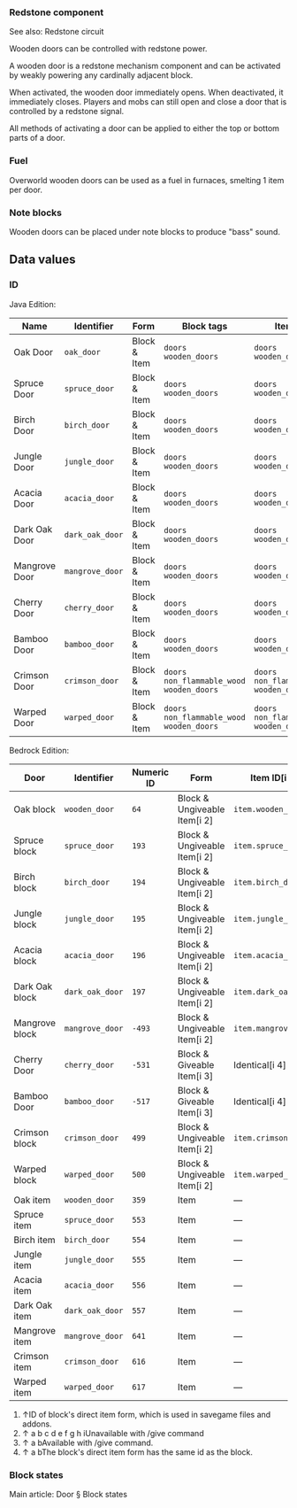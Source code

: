 ### Redstone component
See also: Redstone circuit

Wooden doors can be controlled with redstone power.

A wooden door is a redstone mechanism component and can be activated by weakly powering any cardinally adjacent block.

When activated, the wooden door immediately opens. When deactivated, it immediately closes. Players and mobs can still open and close a door that is controlled by a redstone signal.

All methods of activating a door can be applied to either the top or bottom parts of a door.

### Fuel
Overworld wooden doors can be used as a fuel in furnaces, smelting 1 item per door.

### Note blocks
Wooden doors can be placed under note blocks to produce "bass" sound.

## Data values
### ID
Java Edition:

| Name          | Identifier      | Form         | Block tags                                          | Item tags                                           | Translation key                 |
|---------------|-----------------|--------------|-----------------------------------------------------|-----------------------------------------------------|---------------------------------|
| Oak Door      | `oak_door`      | Block & Item | `doors`<br/>`wooden_doors`                          | `doors`<br/>`wooden_doors`                          | `block.minecraft.oak_door`      |
| Spruce Door   | `spruce_door`   | Block & Item | `doors`<br/>`wooden_doors`                          | `doors`<br/>`wooden_doors`                          | `block.minecraft.spruce_door`   |
| Birch Door    | `birch_door`    | Block & Item | `doors`<br/>`wooden_doors`                          | `doors`<br/>`wooden_doors`                          | `block.minecraft.birch_door`    |
| Jungle Door   | `jungle_door`   | Block & Item | `doors`<br/>`wooden_doors`                          | `doors`<br/>`wooden_doors`                          | `block.minecraft.jungle_door`   |
| Acacia Door   | `acacia_door`   | Block & Item | `doors`<br/>`wooden_doors`                          | `doors`<br/>`wooden_doors`                          | `block.minecraft.acacia_door`   |
| Dark Oak Door | `dark_oak_door` | Block & Item | `doors`<br/>`wooden_doors`                          | `doors`<br/>`wooden_doors`                          | `block.minecraft.dark_oak_door` |
| Mangrove Door | `mangrove_door` | Block & Item | `doors`<br/>`wooden_doors`                          | `doors`<br/>`wooden_doors`                          | `block.minecraft.mangrove_door` |
| Cherry Door   | `cherry_door`   | Block & Item | `doors`<br/>`wooden_doors`                          | `doors`<br/>`wooden_doors`                          | `block.minecraft.cherry_door`   |
| Bamboo Door   | `bamboo_door`   | Block & Item | `doors`<br/>`wooden_doors`                          | `doors`<br/>`wooden_doors`                          | `block.minecraft.bamboo_door`   |
| Crimson Door  | `crimson_door`  | Block & Item | `doors`<br/>`non_flammable_wood`<br/>`wooden_doors` | `doors`<br/>`non_flammable_wood`<br/>`wooden_doors` | `block.minecraft.crimson_door`  |
| Warped Door   | `warped_door`   | Block & Item | `doors`<br/>`non_flammable_wood`<br/>`wooden_doors` | `doors`<br/>`non_flammable_wood`<br/>`wooden_doors` | `block.minecraft.warped_door`   |

Bedrock Edition:

| Door           | Identifier      | Numeric ID | Form                         | Item ID[i 1]         | Translation key           |
|----------------|-----------------|------------|------------------------------|----------------------|---------------------------|
| Oak block      | `wooden_door`   | `64`       | Block & Ungiveable Item[i 2] | `item.wooden_door`   | —                         |
| Spruce block   | `spruce_door`   | `193`      | Block & Ungiveable Item[i 2] | `item.spruce_door`   | —                         |
| Birch block    | `birch_door`    | `194`      | Block & Ungiveable Item[i 2] | `item.birch_door`    | —                         |
| Jungle block   | `jungle_door`   | `195`      | Block & Ungiveable Item[i 2] | `item.jungle_door`   | —                         |
| Acacia block   | `acacia_door`   | `196`      | Block & Ungiveable Item[i 2] | `item.acacia_door`   | —                         |
| Dark Oak block | `dark_oak_door` | `197`      | Block & Ungiveable Item[i 2] | `item.dark_oak_door` | —                         |
| Mangrove block | `mangrove_door` | `-493`     | Block & Ungiveable Item[i 2] | `item.mangrove_door` | —                         |
| Cherry Door    | `cherry_door`   | `-531`     | Block & Giveable Item[i 3]   | Identical[i 4]       | `item.cherry_door.name`   |
| Bamboo Door    | `bamboo_door`   | `-517`     | Block & Giveable Item[i 3]   | Identical[i 4]       | `item.bamboo_door.name`   |
| Crimson block  | `crimson_door`  | `499`      | Block & Ungiveable Item[i 2] | `item.crimson_door`  | `tile.crimson_door.name`  |
| Warped block   | `warped_door`   | `500`      | Block & Ungiveable Item[i 2] | `item.warped_door`   | `tile.warped_door.name`   |
| Oak item       | `wooden_door`   | `359`      | Item                         | —                    | `item.wooden_door.name`   |
| Spruce item    | `spruce_door`   | `553`      | Item                         | —                    | `item.spruce_door.name`   |
| Birch item     | `birch_door`    | `554`      | Item                         | —                    | `item.birch_door.name`    |
| Jungle item    | `jungle_door`   | `555`      | Item                         | —                    | `item.jungle_door.name`   |
| Acacia item    | `acacia_door`   | `556`      | Item                         | —                    | `item.acacia_door.name`   |
| Dark Oak item  | `dark_oak_door` | `557`      | Item                         | —                    | `item.dark_oak_door.name` |
| Mangrove item  | `mangrove_door` | `641`      | Item                         | —                    | `item.mangrove_door.name` |
| Crimson item   | `crimson_door`  | `616`      | Item                         | —                    | `item.crimson_door.name`  |
| Warped item    | `warped_door`   | `617`      | Item                         | —                    | `item.warped_door.name`   |

1. ↑ID of block's direct item form, which is used in savegame files and addons.
2. ↑ a b c d e f g h iUnavailable with /give command
3. ↑ a bAvailable with /give command.
4. ↑ a bThe block's direct item form has the same id as the block.

### Block states
Main article: Door § Block states

